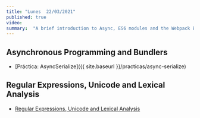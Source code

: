 ```yaml
---
title: "Lunes  22/03/2021"
published: true
video: 
summary:  "A brief introduction to Async, ES6 modules and the Webpack Bundler"  
---
```


## Asynchronous Programming and Bundlers

* [Práctica: AsyncSerialize]({{ site.baseurl }}/practicas/async-serialize)

## Regular Expressions, Unicode and Lexical Analysis

* [Regular Expressions, Unicode and Lexical Analysis]({{site.baseurl}}/temas/expresiones-regulares-y-analisis-lexico)

